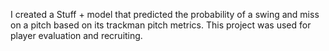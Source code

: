 I created a Stuff + model that predicted the probability of a swing and miss on a pitch based on its trackman pitch metrics. This project was used for player evaluation and recruiting. 
